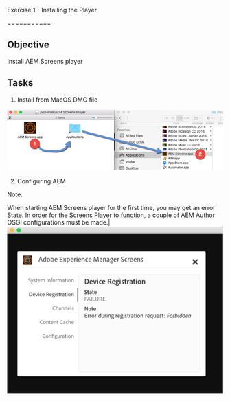 Exercise 1 - Installing the Player

===========

## Objective
Install AEM Screens player


## Tasks

1.	Install from MacOS DMG file

![Image of DMG Installer](../../Resources/Picture1.png) 

2. Configuring AEM

 Note:
 
 When starting AEM Screens player for the first time, you may get an error State.  In order for the Screens Player to function, a couple of AEM Author OSGI configurations must be made.| ![Image of Screens Player config](../../Resources/Picture2.png)  
 